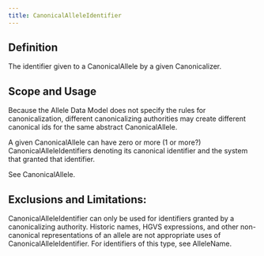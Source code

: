 ```yaml
---
title: CanonicalAlleleIdentifier
---
```


Definition
----------

The identifier given to a CanonicalAllele by a given Canonicalizer.

Scope and Usage
---------------

Because the Allele Data Model does not specify the rules for canonicalization, different canonicalizing authorities may create different canonical ids for the same abstract CanonicalAllele.

A given CanonicalAllele can have zero or more (1 or more?) CanonicalAlleleIdentifiers denoting its canonical identifier and the system that granted that identifier.

See CanonicalAllele.

Exclusions and Limitations:
---------------------------

CanonicalAlleleIdentifier can only be used for identifiers granted by a canonicalizing authority.  Historic names, HGVS expressions, and other non-canonical representations of an allele are not appropriate uses of CanonicalAlleleIdentifier.  For identifiers of this type, see AlleleName.
